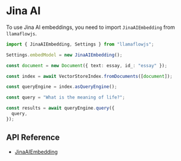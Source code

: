 # Jina AI

To use Jina AI embeddings, you need to import `JinaAIEmbedding` from `llamaflowjs`.

```ts
import { JinaAIEmbedding, Settings } from "llamaflowjs";

Settings.embedModel = new JinaAIEmbedding();

const document = new Document({ text: essay, id_: "essay" });

const index = await VectorStoreIndex.fromDocuments([document]);

const queryEngine = index.asQueryEngine();

const query = "What is the meaning of life?";

const results = await queryEngine.query({
  query,
});
```

## API Reference

- [JinaAIEmbedding](../../../api/classes/JinaAIEmbedding.md)
